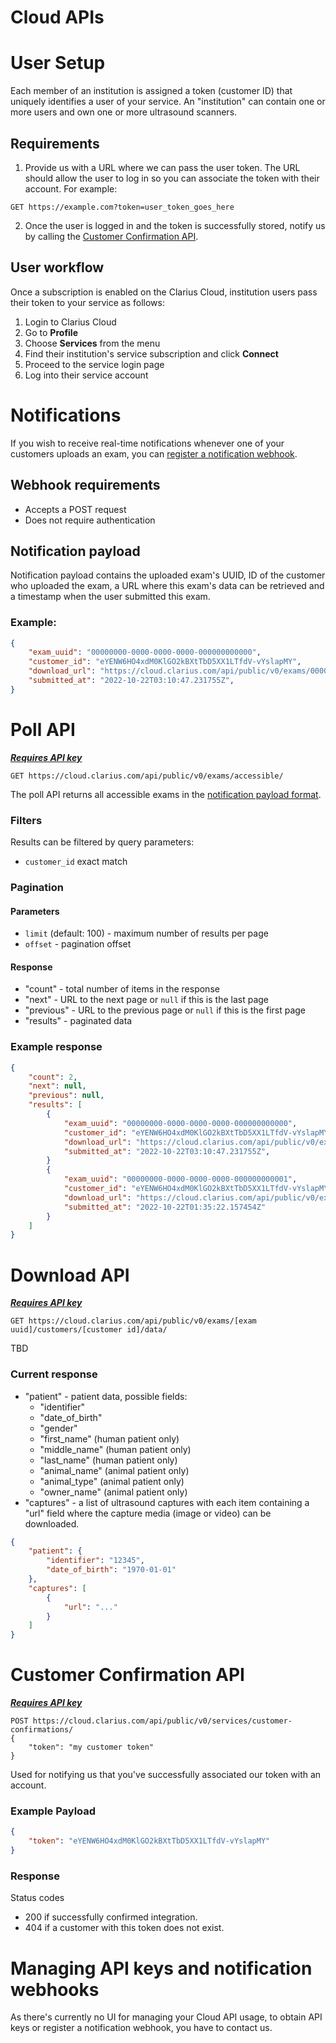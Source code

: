 Cloud APIs
===============

# User Setup

Each member of an institution is assigned a token (customer ID) that uniquely identifies a user of your service.
An "institution" can contain one or more users and own one or more ultrasound scanners.

## Requirements

1. Provide us with a URL where we can pass the user token. The URL should allow the user to log in so you can associate the token with their account. For example:  
```
GET https://example.com?token=user_token_goes_here
```
2. Once the user is logged in and the token is successfully stored, notify us by calling the [Customer Confirmation API](#customer-confirmation-api).

## User workflow

Once a subscription is enabled on the Clarius Cloud, institution users pass their token to your service as follows:

1. Login to Clarius Cloud
1. Go to **Profile**
1. Choose **Services** from the menu
1. Find their institution's service subscription and click **Connect**
1. Proceed to the service login page
1. Log into their service account

# Notifications

If you wish to receive real-time notifications whenever one of your customers uploads an exam, you can [register a notification webhook](#managing-api-keys-and-notification-webhooks).

## Webhook requirements

* Accepts a POST request
* Does not require authentication

## Notification payload

Notification payload contains the uploaded exam's UUID, ID of the customer who uploaded the exam, a URL where this exam's data can be retrieved and a timestamp when the user submitted this exam.

### Example:

```json
{
    "exam_uuid": "00000000-0000-0000-0000-000000000000",
    "customer_id": "eYENW6HO4xdM0KlGO2kBXtTbD5XX1LTfdV-vYslapMY",
    "download_url": "https://cloud.clarius.com/api/public/v0/exams/00000000-0000-0000-0000-000000000000/customers/eYENW6HO4xdM0KlGO2kBXtTbD5XX1LTfdV-vYslapMY/data/",
    "submitted_at": "2022-10-22T03:10:47.231755Z",
}
```

# Poll API

[***Requires API key***](#managing-api-keys-and-notification-webhooks)

```
GET https://cloud.clarius.com/api/public/v0/exams/accessible/
```

The poll API returns all accessible exams in the [notification payload format](#notification-payload).

### Filters

Results can be filtered by query parameters:

* `customer_id` exact match

### Pagination

#### Parameters

* `limit` (default: 100) - maximum number of results per page
* `offset` - pagination offset

#### Response

* "count" - total number of items in the response
* "next" - URL to the next page or `null` if this is the last page
* "previous" - URL to the previous page or `null` if this is the first page
* "results" - paginated data

### Example response

```json
{
    "count": 2,
    "next": null,
    "previous": null,
    "results": [
        {
            "exam_uuid": "00000000-0000-0000-0000-000000000000",
            "customer_id": "eYENW6HO4xdM0KlGO2kBXtTbD5XX1LTfdV-vYslapMY",
            "download_url": "https://cloud.clarius.com/api/public/v0/exams/00000000-0000-0000-0000-000000000000/customers/eYENW6HO4xdM0KlGO2kBXtTbD5XX1LTfdV-vYslapMY/data/",
            "submitted_at": "2022-10-22T03:10:47.231755Z",
        }
        {
            "exam_uuid": "00000000-0000-0000-0000-000000000001",
            "customer_id": "eYENW6HO4xdM0KlGO2kBXtTbD5XX1LTfdV-vYslapMY",
            "download_url": "https://cloud.clarius.com/api/public/v0/exams/00000000-0000-0000-0000-000000000001/customers/eYENW6HO4xdM0KlGO2kBXtTbD5XX1LTfdV-vYslapMY/data/",
            "submitted_at": "2022-10-22T01:35:22.157454Z"
        }
    ]
}
```


# Download API

[***Requires API key***](#managing-api-keys-and-notification-webhooks)

```
GET https://cloud.clarius.com/api/public/v0/exams/[exam uuid]/customers/[customer id]/data/
```

TBD

### Current response

* "patient" - patient data, possible fields:
  * "identifier"
  * "date_of_birth"
  * "gender"
  * "first_name" (human patient only)
  * "middle_name" (human patient only)
  * "last_name" (human patient only)
  * "animal_name" (animal patient only)
  * "animal_type" (animal patient only)
  * "owner_name" (animal patient only)
* "captures" - a list of ultrasound captures with each item containing a "url" field where the capture media (image or video) can be downloaded.

```json
{
    "patient": {
        "identifier": "12345",
        "date_of_birth": "1970-01-01"
    },
    "captures": [
        {
            "url": "..."
        }
    ]
}
```


# Customer Confirmation API

[***Requires API key***](#managing-api-keys-and-notification-webhooks)

```
POST https://cloud.clarius.com/api/public/v0/services/customer-confirmations/
{
    "token": "my customer token"
}
```
Used for notifying us that you've successfully associated our token with an account.

### Example Payload
```json
{
    "token": "eYENW6HO4xdM0KlGO2kBXtTbD5XX1LTfdV-vYslapMY"
}
```

### Response
Status codes
* 200 if successfully confirmed integration.
* 404 if a customer with this token does not exist.

# Managing API keys and notification webhooks

As there's currently no UI for managing your Cloud API usage, to obtain API keys or register a notification webhook, you have to contact us.
